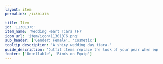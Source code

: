 ```yaml
---
layout: item
permalink: /11301376

title: Item
id: '11301376'
item_name: 'Wedding Heart Tiara (F)'
icon_url: 'item/icon/11301376.png'
sub_header: ['Gender: Female', 'Cosmetic']
tooltip_description: 'A shiny wedding day tiara.'
guide_description: 'Outfit items replace the look of your gear when equipped.'
footer: ['Unsellable', 'Binds on Equip']
---
```

